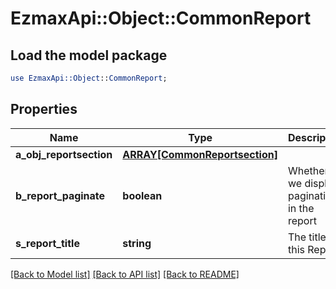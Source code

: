 # EzmaxApi::Object::CommonReport

## Load the model package
```perl
use EzmaxApi::Object::CommonReport;
```

## Properties
Name | Type | Description | Notes
------------ | ------------- | ------------- | -------------
**a_obj_reportsection** | [**ARRAY[CommonReportsection]**](CommonReportsection.md) |  | 
**b_report_paginate** | **boolean** | Whether we display pagination in the report | [optional] 
**s_report_title** | **string** | The title of this Report | [optional] 

[[Back to Model list]](../README.md#documentation-for-models) [[Back to API list]](../README.md#documentation-for-api-endpoints) [[Back to README]](../README.md)



